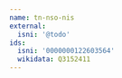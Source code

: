 ```yaml
---
name: tn-nso-nis
external:
  isni: '@todo'
ids:
  isni: '0000000122603564'
  wikidata: Q3152411
---
```

